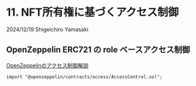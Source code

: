# 11. NFT所有権に基づくアクセス制御

2024/12/19
Shigeichiro Yamasaki


## OpenZeppelin ERC721 の role ベースアクセス制御

[OpenZeppelinのアクセス制御解説](https://docs.openzeppelin.com/contracts/5.x/api/access#AccessControl)

`import "@openzeppelin/contracts/access/AccessControl.sol";`



